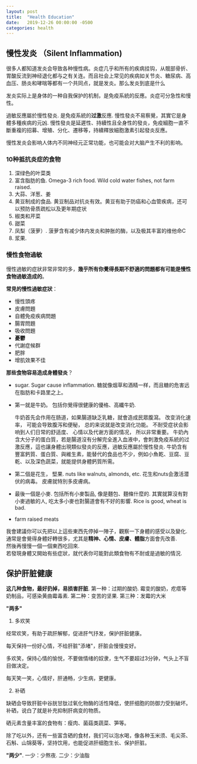 ```yaml
---
layout: post
title:  "Health Education"
date:   2019-12-26 00:00:00 -0500
categories: health
---
```


## 慢性发炎 （Silent Inflammation)

很多人都知道发炎会导致各种慢性病。炎症几乎和所有的疾病挂钩，从髋部骨折、胃酸反流到神经退化都与之有关连。而且社会上常见的疾病如关节炎、糖尿病、高血压、肠炎和哮喘等都有一个共同点，就是发炎。那么发炎到底是什么

发炎实际上是身体的一种自我保护的机制，是免疫系統的反應。炎症可分急性和慢性。 

過敏反應屬於慢性發炎. 是免疫系統的**过激**反應. 慢性發炎不易察覺，其實它是身體多種疾病的元凶. 慢性發炎是延遲性、持續性且全身性的發炎，免疫細胞一直不斷重複的招募、增殖、分化、遷移等，持續釋放細胞激素引起發炎反應。

慢性发炎会影响人体内不同神经元正常功能，也可能会对大脑产生不利的影响。

### 10种抵抗炎症的食物

1. 深绿色的叶菜类
2. 富含脂肪的鱼. Omega-3 rich food. Wild cold water fishes, not farm raised.
3. 大蒜、洋葱、姜
4. 黄豆制成的食品. 黄豆制品对抗炎有效。黄豆有助于防癌和心血管疾病，还可以预防骨质疏松以及更年期症状
6. 椒类和芹菜
7. 甜菜
8. 凤梨（菠萝）. 菠萝含有减少体内发炎和肿胀的酶，以及极其丰富的维他命C
9. 浆果.

### 慢性食物過敏

慢性過敏的症狀非常非常的多，**幾乎所有你覺得長期不舒適的問題都有可能是慢性食物過敏造成的**。

**常見的慢性過敏症狀**：

- 慢性頭疼
- 皮膚問題
- 自體免疫疾病問題
- 腸胃問題
- 吸收問題
- **憂鬱**
- 代謝症候群
- 肥胖
- 增肌效果不佳

**那些食物容易造成身體發炎**？

- sugar. Sugar cause inflammation. 糖就像烟草和酒精一样，而且糖的危害远在脂肪和卡路里之上。

- 第一就是牛奶。 包括你覺得很健康的優格、高纖牛奶.  

  牛奶首先会作用在肠道，如果腸道缺乏乳糖，就會造成民眾腹瀉。 改变消化速率， 可能会导致腹泻和便秘， 总的来说就是改变消化功能。 不耐受症状会影响到人们日常的舒适度、 心情以及代谢方面的情况， 所以非常重要。
  牛奶內含大分子的蛋白質，若是腸道沒有分解完全進入血液中，會刺激免疫系統的过激反應，這也讓身體出現類似發炎的反應，過敏反應屬於慢性發炎.
  牛奶含有豐富鈣質、蛋白質、與維生素，能替代的食品也不少，例如小魚乾、豆腐、豆乾、以及深色蔬菜，就能提供身體鈣質所需。

- 第二個是花生， 堅果. nuts like walnuts, almonds, etc. 花生和nuts会激活潜伏的病毒。 皮膚就特別多皮膚病。
- 最後一個是小麥. 包括所有小麥製品, 像是麵包、麵條什麼的. 其實就算沒有對小麥過敏的人, 吃太多小麥也對腸道會有不好的影響. Rice is good, wheat is bad.
- farm raised meats

我會建議你可以先把以上這些東西先停掉一陣子，觀察一下身體的感受以及變化. 
通常是會覺得身體好轉很多，尤其是**精神、心情、皮膚、體脂**方面會先改善.    
然後再慢慢一個一個東西吃回來.  
若發現身體又開始有些症狀，就代表你可能對此類食物有不耐或是過敏的情況.  


## 保护肝脏健康

**这几种食物，最好扔掉，易损害肝脏**. 第一种：过期的酸奶. 霉变的酸奶，疙瘩等奶制品，可感染黄曲霉毒素. 第二种：变苦的坚果. 第三种：发霉的大米

**"两多"**

1. 多欢笑

经常欢笑，有助于疏肝解郁，促进肝气抒发，保护肝脏健康。

每天保持一份好心情，不给肝脏"添堵"，肝脏会慢慢变好。

多欢笑，保持心情的愉悦，不要做情绪的奴隶，生气不要超过3分钟，气头上不盲目做决定。

每天笑一笑，心情好，肝通畅，少生病，更健康。

2. 补硒

缺硒会导致肝脏中谷胱甘肽过氧化物酶的活性降低，使肝细胞的防御力受到破坏。补硒，说白了就是补充抑制肝病变的物质。

硒元素含量丰富的食物有：瘦肉、菌菇类蔬菜、笋等。

除了吃以外，还有一些富含硒的食材，我们可以泡水喝，像各种玉米须、毛尖茶、石斛、山锦葵等，坚持饮用，也能促进肝细胞生长、保护肝脏。


**"两少"**. 一少：少熬夜. 二少：少油脂








